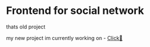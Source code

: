 # Frontend for social network
thats old project

my new project im currently working on - [Click🎊](https://github.com/bluefqcebaby/SNetwork)
